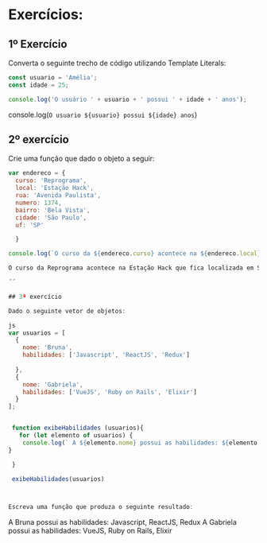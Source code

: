 # Exercícios: 

## 1º Exercício

Converta o seguinte trecho de código utilizando Template Literals:

```js
const usuario = 'Amélia';
const idade = 25;

console.log('O usuário ' + usuario + ' possui ' + idade + ' anos');
```
console.log(`O usuario ${usuario} possui ${idade} anos`)

## 2º exercício

Crie uma função que dado o objeto a seguir:

```js
var endereco = {
  curso: 'Reprograma',  
  local: 'Estação Hack',
  rua: 'Avenida Paulista',
  numero: 1374,
  bairro: 'Bela Vista',
  cidade: 'São Paulo',
  uf: 'SP'

  }

console.log(`O curso da ${endereco.curso} acontece na ${endereco.local} que fica localizada em ${endereco.cidade} / ${endereco.uf}, no bairro ${endereco.bairro}, na "${endereco.rua}", nº ${endereco.numero}`)

O curso da Reprograma acontece na Estação Hack que fica localizada em São Paulo / SP, no bairro Bela Vista, na "Avenida Paulista", nº 1374

´´

## 3º exercício

Dado o seguinte vetor de objetos:

js
var usuarios = [
  {
    nome: 'Bruna',
    habilidades: ['Javascript', 'ReactJS', 'Redux']
    
  },
  {
    nome: 'Gabriela',
    habilidades: ['VueJS', 'Ruby on Rails', 'Elixir']
  }
];


 function exibeHabilidades (usuarios){
   for (let elemento of usuarios) {
    console.log(` A ${elemento.nome} possui as habilidades: ${elemento.habilidades} `);
}

 }

 exibeHabilidades(usuarios)



Escreva uma função que produza o seguinte resultado:

```
A Bruna possui as habilidades: Javascript, ReactJS, Redux
A Gabriela possui as habilidades: VueJS, Ruby on Rails, Elixir
```
